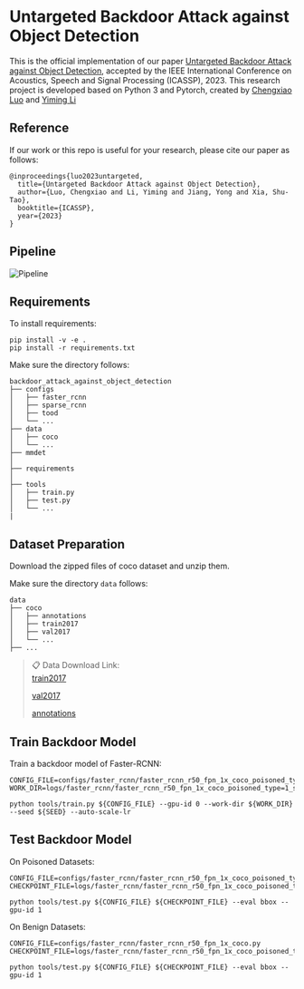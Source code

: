 # Untargeted Backdoor Attack against Object Detection

This is the official implementation of our paper [Untargeted Backdoor Attack against Object Detection](https://www.researchgate.net/publication/365298905_Untargeted_Backdoor_Attack_against_Object_Detection), accepted by the IEEE International Conference on Acoustics, Speech and Signal Processing (ICASSP), 2023. This research project is developed based on Python 3 and Pytorch, created by [Chengxiao Luo](https://github.com/Chengxiao-Luo) and [Yiming Li](http://liyiming.tech/)



## Reference
If our work or this repo is useful for your research, please cite our paper as follows:
```
@inproceedings{luo2023untargeted,
  title={Untargeted Backdoor Attack against Object Detection},
  author={Luo, Chengxiao and Li, Yiming and Jiang, Yong and Xia, Shu-Tao},
  booktitle={ICASSP},
  year={2023}
}
```



## Pipeline
![Pipeline](pipeline.png)



## Requirements

To install requirements:

```setup
pip install -v -e .
pip install -r requirements.txt
```
Make sure the directory follows:
```File Tree
backdoor_attack_against_object_detection
├── configs
│   ├── faster_rcnn
│   ├── sparse_rcnn
│   ├── tood
│   └── ...
├── data
│   ├── coco
│   └── ...
├── mmdet 
│   
├── requirements
│   
├── tools
│   ├── train.py
│   ├── test.py
│   └── ...
|
```


## Dataset Preparation
Download the zipped files of coco dataset and unzip them.

Make sure the directory ``data`` follows:
```File Tree
data
├── coco
│   ├── annotations
│   ├── train2017
│   ├── val2017
│   └── ...
├── ...  
```


>📋  Data Download Link:  
>[train2017](http://images.cocodataset.org/zips/train2017.zip)
>
>[val2017](http://images.cocodataset.org/zips/val2017.zip)
>
>[annotations](http://images.cocodataset.org/annotations/annotations_trainval2017.zip)

## Train Backdoor Model

Train a backdoor model of Faster-RCNN:
```train
CONFIG_FILE=configs/faster_rcnn/faster_rcnn_r50_fpn_1x_coco_poisoned_type=1_scale=0.1_rate=0.05_location=center.py
WORK_DIR=logs/faster_rcnn/faster_rcnn_r50_fpn_1x_coco_poisoned_type=1_scale=0.1_rate=0.05_location=center

python tools/train.py ${CONFIG_FILE} --gpu-id 0 --work-dir ${WORK_DIR} --seed ${SEED} --auto-scale-lr 
```
## Test Backdoor Model

On Poisoned Datasets:
```Verification
CONFIG_FILE=configs/faster_rcnn/faster_rcnn_r50_fpn_1x_coco_poisoned_type=1_scale=0.1_rate=0.05_location=center.py
CHECKPOINT_FILE=logs/faster_rcnn/faster_rcnn_r50_fpn_1x_coco_poisoned_type=1_scale=0.1_rate=0.05_location=center/latest.pth

python tools/test.py ${CONFIG_FILE} ${CHECKPOINT_FILE} --eval bbox --gpu-id 1
```

On Benign Datasets:
```Verification
CONFIG_FILE=configs/faster_rcnn/faster_rcnn_r50_fpn_1x_coco.py
CHECKPOINT_FILE=logs/faster_rcnn/faster_rcnn_r50_fpn_1x_coco_poisoned_type=1_scale=0.1_rate=0.05_location=center/latest.pth

python tools/test.py ${CONFIG_FILE} ${CHECKPOINT_FILE} --eval bbox --gpu-id 1
```
